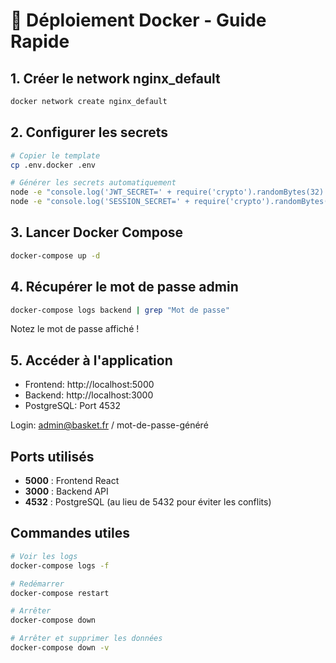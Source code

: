 # 🐳 Déploiement Docker - Guide Rapide

## 1. Créer le network nginx_default

```bash
docker network create nginx_default
```

## 2. Configurer les secrets

```bash
# Copier le template
cp .env.docker .env

# Générer les secrets automatiquement
node -e "console.log('JWT_SECRET=' + require('crypto').randomBytes(32).toString('hex'))" >> .env
node -e "console.log('SESSION_SECRET=' + require('crypto').randomBytes(32).toString('hex'))" >> .env
```

## 3. Lancer Docker Compose

```bash
docker-compose up -d
```

## 4. Récupérer le mot de passe admin

```bash
docker-compose logs backend | grep "Mot de passe"
```

Notez le mot de passe affiché !

## 5. Accéder à l'application

- Frontend: http://localhost:5000
- Backend: http://localhost:3000
- PostgreSQL: Port 4532

Login: admin@basket.fr / mot-de-passe-généré

## Ports utilisés

- **5000** : Frontend React
- **3000** : Backend API
- **4532** : PostgreSQL (au lieu de 5432 pour éviter les conflits)

## Commandes utiles

```bash
# Voir les logs
docker-compose logs -f

# Redémarrer
docker-compose restart

# Arrêter
docker-compose down

# Arrêter et supprimer les données
docker-compose down -v
```
